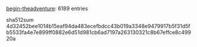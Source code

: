 [begin-theadventure](https://github.com/begin-theadventure): 6189 entries

sha512sum 4d32452bee1014b15eaf94da483ecefbdcc43b019a3348e9479917b5f31d5fb5533fa4e7e899ff0882e6d51d981cb6ad7197a263130321c8b67effce8c49920a
